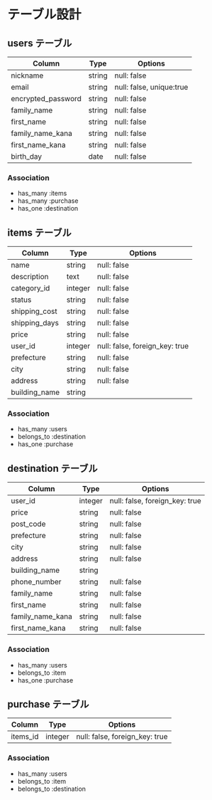 # テーブル設計

## users テーブル

| Column   | Type   | Options     |
| -------- | ------ | ----------- |
| nickname     | string | null: false |
| email    | string | null: false, unique:true |
| encrypted_password | string | null: false |
| family_name | string | null: false |
| first_name | string | null: false |
| family_name_kana | string | null: false |
| first_name_kana | string | null: false |
| birth_day | date | null: false |
### Association

- has_many :items
- has_many :purchase
- has_one :destination

## items テーブル

| Column | Type   | Options     |
| ------ | ------ | ----------- |
| name | string | null: false |
| description | text | null: false |
| category_id | integer | null: false |
| status | string | null: false |
| shipping_cost | string | null: false |
| shipping_days | string | null: false |
| price | string | null: false |
| user_id | integer | null: false, foreign_key: true |
| prefecture   | string | null: false |
| city   | string | null: false |
| address   | string | null: false |
| building_name   | string |  

### Association

- has_many :users
- belongs_to :destination
- has_one :purchase

## destination テーブル

| Column | Type       | Options                        |
| ------ | ---------- | ------------------------------ |
| user_id   | integer | null: false, foreign_key: true |
| price   | string | null: false |
| post_code   | string | null: false |
| prefecture   | string | null: false |
| city   | string | null: false |
| address   | string | null: false |
| building_name   | string |  
| phone_number   | string | null: false |
| family_name | string | null: false |
| first_name | string | null: false |
| family_name_kana | string | null: false |
| first_name_kana | string | null: false |


### Association

- has_many :users
- belongs_to :item
- has_one :purchase

## purchase テーブル

| Column | Type       | Options                        |
| ------ | ---------- | ------------------------------ |
| items_id   | integer | null: false, foreign_key: true |



### Association

- has_many :users
- belongs_to :item
- belongs_to :destination